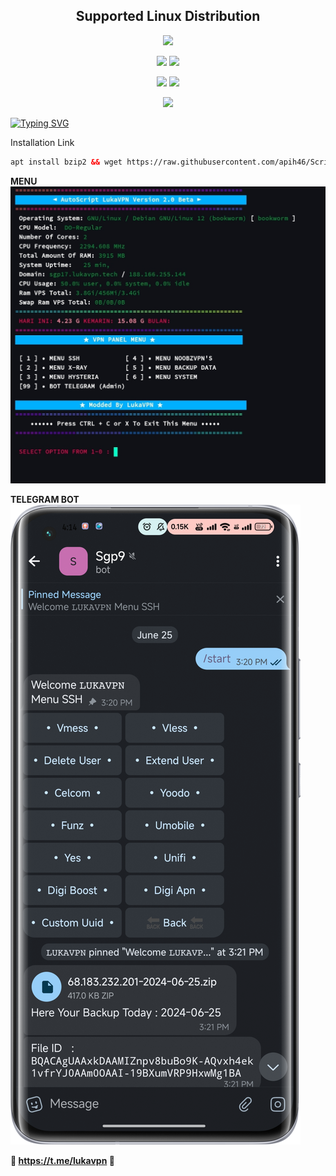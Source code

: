 </p> 
<h2 align="center"> Supported Linux Distribution</h2>
<p align="center"><img src="https://d33wubrfki0l68.cloudfront.net/5911c43be3b1da526ed609e9c55783d9d0f6b066/9858b/assets/img/debian-ubuntu-hover.png"width="400"></p> 
<p align="center">
<img src="https://img.shields.io/static/v1?style=flat&logo=debian&logoColor=F70101&label=Debian%2011&message=Bulleye&color=purple"> 
<img src="https://img.shields.io/static/v1?style=flat&logo=debian&logoColor=F70101&label=Debian%2012&message=Bookworm&color=purple">
<p align="center">
<img src="https://img.shields.io/static/v1?style=flat&logo=ubuntu&label=ubuntu%2022.04 LTS&message=Jammy&color=red"> 
<img src="https://img.shields.io/static/v1?style=flat&logo=ubuntu&label=ubuntu%2024.04 LTS&message=Noble&color=red"> 
</p>
 

<p align="center"><img src="https://img.shields.io/badge/Multiport XRAY & SSH-green"></p>

<a href="https://git.io/typing-svg"><img src="https://readme-typing-svg.herokuapp.com?font=New+Amsterdam&size=100&letterSpacing=10px&pause=1000&color=F70101&background=FFFFFF00&center=true&width=435&height=150&lines=LUKAVPN" alt="Typing SVG" /></a>


Installation Link<br>
 
  ```html
apt install bzip2 && wget https://raw.githubusercontent.com/apih46/Script12/main/setup.sh && chmod +x setup.sh && ./setup.sh
  ```
<b>

MENU
![tele](https://raw.githubusercontent.com/apih46/Script12/main/system/kuda.jpg) 


TELEGRAM BOT
![ikan](https://raw.githubusercontent.com/apih46/Script12/main/system/ikan.png)

💬 https://t.me/lukavpn 💬
